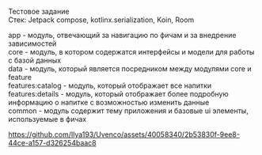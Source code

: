 Тестовое задание  
Стек: Jetpack compose, kotlinx.serialization, Koin, Room

app - модуль, отвечающий за навигацию по фичам и за внедрение зависимостей  
core - модуль, в котором содержатся интерфейсы и модели для работы с базой данных  
data - модуль, который является посредником между модулями core и feature  
features:catalog - модуль, который отображает все напитки  
features:details - модуль, который отображает более подробную информацию о напитке с возможностью изменить данные  
common - модуль содержит тему приложения и базовые ui элементы, используемые в фичах  

https://github.com/Ilya193/Uvenco/assets/40058340/2b53830f-9ee8-44ce-a157-d326254baac8
